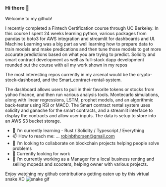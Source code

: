 ### Hi there 👋
Welcome to my github!

I recently completed a Fintech Certification course through UC Berkeley. In this course I spent 24 weeks learning python, various packages from pandas to boto3 for AWS integration and streamlit for dashboards and UI.
Machine Learning was a big part as well learning how to prepare data to train models and make predications and then tune those models to get more accurate predictions based on what you are trying to predict.
Solidity and smart contract development as well as full-stack dapp development rounded out the course with all my work shown in my repos

The most interesting repos currently in my arsenal would be the crypto-stock-dashboard, and the Smart_contract-rental-system.

The dashboard allows users to pull in their favorite tokens or stocks from yahoo finance, and then run various analysis tools. Montecarlo simulations, along with linear regressions, LSTM, prophet models, and an algorithmic back-tester using RSI or MACD.
The Smart contract rental system uses solidity and ganache for the smart contracts, and a streamlit interface to display the contracts and allow user inputs. The data is setup to store into an AWS S3 bucket storage. 


- 🌱 I’m currently learning - Rust / Solidity / Typescript / Everything
- 📫 How to reach me: ... robinbthorsen@gmail.com 
- 👯 I’m looking to collaborate on blockchain projects helping people solve problems
- 💬 Currently looking for work 
- 🔭 I’m currently working as a Manager for a local business renting and selling mopeds and scooters, helping owner with various projects.


Enjoy watching my github contributions getting eaten up by this virtual snake XD
![snake gif](https://github.com/jedandroby/jedandroby/blob/output/github-contribution-grid-snake.svg)

<!--
**jedandroby/jedandroby** is a ✨ _special_ ✨ repository because its `README.md` (this file) appears on your GitHub profile.

Here are some ideas to get you started:

- 🔭 I’m currently working on ...
- 🌱 I’m currently learning ...
- 👯 I’m looking to collaborate on ...
- 🤔 I’m looking for help with ...
- 💬 Ask me about ...
- 📫 How to reach me: ...
- 😄 Pronouns: ...
- ⚡ Fun fact: ...
-->
